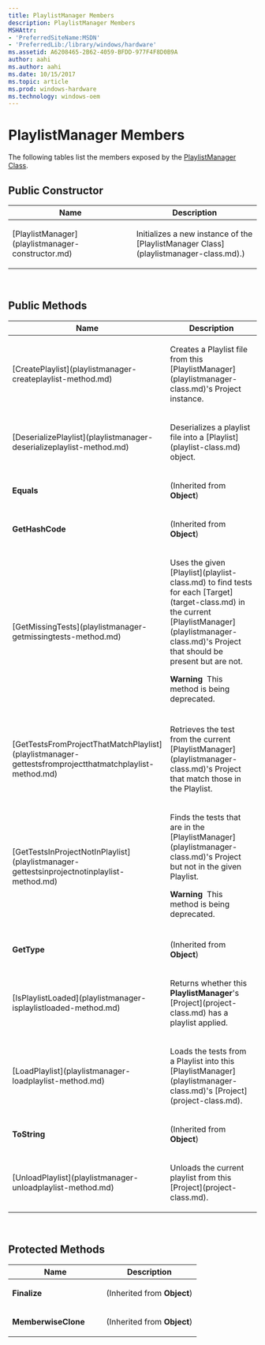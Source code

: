 ```yaml
---
title: PlaylistManager Members
description: PlaylistManager Members
MSHAttr:
- 'PreferredSiteName:MSDN'
- 'PreferredLib:/library/windows/hardware'
ms.assetid: A6208465-2B62-4059-BFDD-977F4F8D0B9A
author: aahi
ms.author: aahi
ms.date: 10/15/2017
ms.topic: article
ms.prod: windows-hardware
ms.technology: windows-oem
---
```


# PlaylistManager Members


The following tables list the members exposed by the [PlaylistManager Class](playlistmanager-class.md).

## <span id="Public_Constructor"></span><span id="public_constructor"></span><span id="PUBLIC_CONSTRUCTOR"></span>Public Constructor


<table>
<colgroup>
<col width="50%" />
<col width="50%" />
</colgroup>
<thead>
<tr class="header">
<th>Name</th>
<th>Description</th>
</tr>
</thead>
<tbody>
<tr class="odd">
<td><p>[PlaylistManager](playlistmanager-constructor.md)</p></td>
<td><p>Initializes a new instance of the [PlaylistManager Class](playlistmanager-class.md).)</p></td>
</tr>
</tbody>
</table>

 

## <span id="Public_Methods"></span><span id="public_methods"></span><span id="PUBLIC_METHODS"></span>Public Methods


<table>
<colgroup>
<col width="50%" />
<col width="50%" />
</colgroup>
<thead>
<tr class="header">
<th>Name</th>
<th>Description</th>
</tr>
</thead>
<tbody>
<tr class="odd">
<td><p>[CreatePlaylist](playlistmanager-createplaylist-method.md)</p></td>
<td><p>Creates a Playlist file from this [PlaylistManager](playlistmanager-class.md)'s Project instance.</p></td>
</tr>
<tr class="even">
<td><p>[DeserializePlaylist](playlistmanager-deserializeplaylist-method.md)</p></td>
<td><p>Deserializes a playlist file into a [Playlist](playlist-class.md) object.</p></td>
</tr>
<tr class="odd">
<td><p><strong>Equals</strong></p></td>
<td><p>(Inherited from <strong>Object</strong>)</p></td>
</tr>
<tr class="even">
<td><p><strong>GetHashCode</strong></p></td>
<td><p>(Inherited from <strong>Object</strong>)</p></td>
</tr>
<tr class="odd">
<td><p>[GetMissingTests](playlistmanager-getmissingtests-method.md)</p></td>
<td><p>Uses the given [Playlist](playlist-class.md) to find tests for each [Target](target-class.md) in the current [PlaylistManager](playlistmanager-class.md)'s Project that should be present but are not.</p>
<div class="alert">
<strong>Warning</strong>  This method is being deprecated.
</div>
<div>
 
</div></td>
</tr>
<tr class="even">
<td><p>[GetTestsFromProjectThatMatchPlaylist](playlistmanager-gettestsfromprojectthatmatchplaylist-method.md)</p></td>
<td><p>Retrieves the test from the current [PlaylistManager](playlistmanager-class.md)'s Project that match those in the Playlist.</p></td>
</tr>
<tr class="odd">
<td><p>[GetTestsInProjectNotInPlaylist](playlistmanager-gettestsinprojectnotinplaylist-method.md)</p></td>
<td><p>Finds the tests that are in the [PlaylistManager](playlistmanager-class.md)'s Project but not in the given Playlist.</p>
<div class="alert">
<strong>Warning</strong>  This method is being deprecated.
</div>
<div>
 
</div></td>
</tr>
<tr class="even">
<td><p><strong>GetType</strong></p></td>
<td><p>(Inherited from <strong>Object</strong>)</p></td>
</tr>
<tr class="odd">
<td><p>[IsPlaylistLoaded](playlistmanager-isplaylistloaded-method.md)</p></td>
<td><p>Returns whether this <strong>PlaylistManager</strong>'s [Project](project-class.md) has a playlist applied.</p></td>
</tr>
<tr class="even">
<td><p>[LoadPlaylist](playlistmanager-loadplaylist-method.md)</p></td>
<td><p>Loads the tests from a Playlist into this [PlaylistManager](playlistmanager-class.md)'s [Project](project-class.md).</p></td>
</tr>
<tr class="odd">
<td><p><strong>ToString</strong></p></td>
<td><p>(Inherited from <strong>Object</strong>)</p></td>
</tr>
<tr class="even">
<td><p>[UnloadPlaylist](playlistmanager-unloadplaylist-method.md)</p></td>
<td><p>Unloads the current playlist from this [Project](project-class.md).</p></td>
</tr>
</tbody>
</table>

 

## <span id="Protected_Methods"></span><span id="protected_methods"></span><span id="PROTECTED_METHODS"></span>Protected Methods


<table>
<colgroup>
<col width="50%" />
<col width="50%" />
</colgroup>
<thead>
<tr class="header">
<th>Name</th>
<th>Description</th>
</tr>
</thead>
<tbody>
<tr class="odd">
<td><p><strong>Finalize</strong></p></td>
<td><p>(Inherited from <strong>Object</strong>)</p></td>
</tr>
<tr class="even">
<td><p><strong>MemberwiseClone</strong></p></td>
<td><p>(Inherited from <strong>Object</strong>)</p></td>
</tr>
</tbody>
</table>

 

 

 






